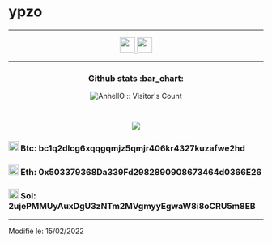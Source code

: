 # ypzo


----

<p align="center">
  
  <a href="https://twitter.com/ypzo_">
    <img src="https://www.vectorlogo.zone/logos/twitter/twitter-tile.svg" alt="" height="30" width="30">
  </a>
  
  <a href="https://www.youtube.com/channel/UCnOmjlSKdaUFf0IeMrNyZ2A">
    <img src="https://www.vectorlogo.zone/logos/youtube/youtube-icon.svg" alt="" height="30" width="30">
  </a>
</p>



----

<h3 align="center">Github stats :bar_chart:</h3>

<p align="center"><img src="https://profile-counter.glitch.me/{ypzo}/count.svg" alt="AnhellO :: Visitor's Count" /></p>
<p align="center"><img src="https://github-readme-stats.vercel.app/api/top-langs/?username=ypzo&langs_count=10&theme=dark&layout=compact" alt="" /></p>
<p align="center"><img src="https://github-readme-stats.vercel.app/api?username=ypzo&show_icons=true&theme=dark" alt="" /></p>
<p align="center"><img src="https://media1.giphy.com/media/3o7qDPOeDdG9QkEdt6/giphy.gif"/></p>


<h3><img src="https://upload.wikimedia.org/wikipedia/commons/thumb/9/9a/BTC_Logo.svg/2000px-BTC_Logo.svg.png" height="20" width="20"> Btc: bc1q2dlcg6xqqgqmjz5qmjr406kr4327kuzafwe2hd</h3>
<h3><img src="https://upload.wikimedia.org/wikipedia/commons/thumb/6/6f/Ethereum-icon-purple.svg/1200px-Ethereum-icon-purple.svg.png" height="20" width="20"> Eth: 0x503379368Da339Fd2982890908673464d0366E26</h3>
<h3><img src="https://cdn.freelogovectors.net/svg10/solana-logo-freelogovectors.net_.svg" height="20" width="20"> Sol: 2ujePMMUyAuxDgU3zNTm2MVgmyyEgwaW8i8oCRU5m8EB</h3>

----------------------

Modifié le: 15/02/2022
